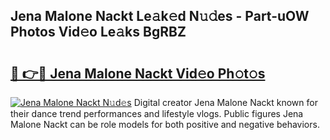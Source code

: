 ## Jena Malone Nackt Le𝚊k𝚎d N𝚞𝚍es - Part-uOW Photos Vid𝚎o Le𝚊ks BgRBZ

# <h2><a href="http://fb22qst.evod.top/?m=Jena+Malone+Nackt">🔗 👉🔴 Jena Malone Nackt Vid𝚎o Ph𝚘t𝚘s</a></h2>

[![Jena Malone Nackt N𝚞d𝚎s](https://i.imgur.com/8V9OHl7.gif)](http://fb22qst.evod.top/?m=Jena+Malone+Nackt)
Digital creator Jena Malone Nackt known for their dance trend performances and lifestyle vlogs. Public figures Jena Malone Nackt can be role models for both positive and negative behaviors. 
